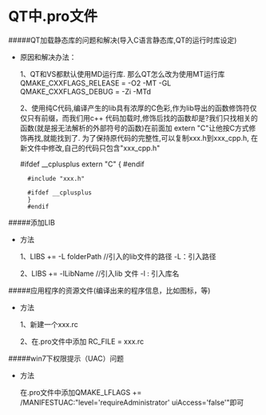 QT中.pro文件
===

#####QT加载静态库的问题和解决(导入C语言静态库,QT的运行时库设定)
* 原因和解决办法：
	<p>1、QT和VS都默认使用MD运行库. 那么QT怎么改为使用MT运行库
		QMAKE_CXXFLAGS_RELEASE = -O2 -MT -GL
		QMAKE_CXXFLAGS_DEBUG = -Zi -MTd </p>
	<p>2、使用纯C代码,编译产生的lib具有浓厚的C色彩,作为lib导出的函数修饰符仅仅只有前缀，而我们用c++
	代码加载时,修饰后找的函数却是?我们只找相关的函数(就是报无法解析的外部符号的函数)在前面加
	extern "C"让他按C方式修饰再找,就能找到了. 为了保持原代码的完整性,可以复制xxx.h到xxx_cpp.h,
	在新文件中修改,自己的代码只包含"xxx_cpp.h"</p>
		#ifdef __cplusplus
			extern "C" {
		#endif
		
		#include "xxx.h"
		
		#ifdef __cplusplus
		}
		#endif
		
#####添加LIB
* 方法
	<p>1、LIBS += -L folderPath //引入的lib文件的路径 -L：引入路径</p>
	<p>2、LIBS += -lLibName //引入lib 文件 -l : 引入库名</p>
	
#####应用程序的资源文件(编译出来的程序信息，比如图标，等)
* 方法
	<p>1、新建一个xxx.rc</p>
	<p>2、在.pro文件中添加 RC_FILE = xxx.rc</p>


#####win7下权限提示（UAC）问题
* 方法
	<p>在.pro文件中添加QMAKE_LFLAGS += /MANIFESTUAC:"level='requireAdministrator' uiAccess='false'"即可</p>